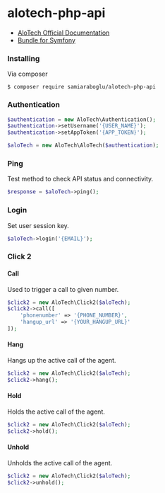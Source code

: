 # alotech-php-api

- [AloTech Official Documentation](https://alotech.atlassian.net/wiki/spaces/PA1/overview)
- [Bundle for Symfony](https://github.com/samiaraboglu/alotech-api-bundle)

### Installing

Via composer
```
$ composer require samiaraboglu/alotech-php-api
```

### Authentication
```php
$authentication = new AloTech\Authentication();
$authentication->setUsername('{USER_NAME}');
$authentication->setAppToken('{APP_TOKEN}');

$aloTech = new AloTech\AloTech($authentication);
```

### Ping
Test method to check API status and connectivity.
```php
$response = $aloTech->ping();
```

### Login
Set user session key.
```php
$aloTech->login('{EMAIL}');
```

### Click 2
#### Call
Used to trigger a call to given number.
```php
$click2 = new AloTech\Click2($aloTech);
$click2->call([
	'phonenumber' => '{PHONE_NUMBER}',
	'hangup_url' => '{YOUR_HANGUP_URL}'
]);
```

#### Hang
Hangs up the active call of the agent.
```php
$click2 = new AloTech\Click2($aloTech);
$click2->hang();
```

#### Hold
Holds the active call of the agent.
```php
$click2 = new AloTech\Click2($aloTech);
$click2->hold();
```

#### Unhold
Unholds the active call of the agent.
```php
$click2 = new AloTech\Click2($aloTech);
$click2->unhold();
```
